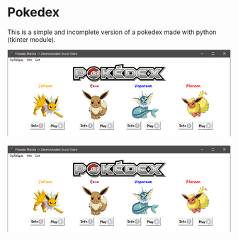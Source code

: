 # Pokedex
This is a simple and incomplete version of a pokedex made with python (tkinter module).

<img src ="https://github.com/BrunoVieiraDutra/Pokedex/blob/master/Images/Pk_marota.png?raw=true" alt="PK_marota" />
<br/><br/>
<img src ="https://github.com/BrunoVieiraDutra/Pokedex/blob/master/Images/Pk_marota.png?raw=true" alt="PK_marota" />
